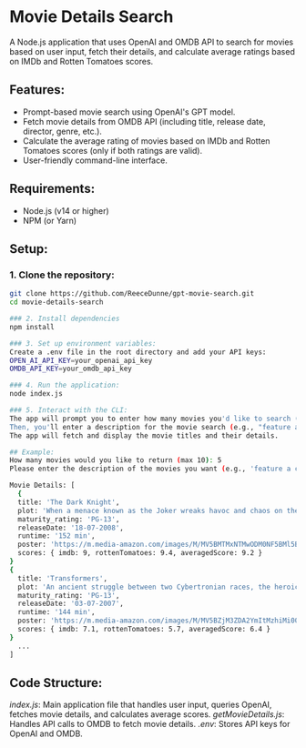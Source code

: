 # Movie Details Search

A Node.js application that uses OpenAI and OMDB API to search for movies based on user input, fetch their details, and calculate average ratings based on IMDb and Rotten Tomatoes scores.

## Features:

- Prompt-based movie search using OpenAI's GPT model.
- Fetch movie details from OMDB API (including title, release date, director, genre, etc.).
- Calculate the average rating of movies based on IMDb and Rotten Tomatoes scores (only if both ratings are valid).
- User-friendly command-line interface.

## Requirements:

- Node.js (v14 or higher)
- NPM (or Yarn)

## Setup:

### 1. Clone the repository:

```bash
git clone https://github.com/ReeceDunne/gpt-movie-search.git
cd movie-details-search

### 2. Install dependencies
npm install

### 3. Set up environment variables:
Create a .env file in the root directory and add your API keys:
OPEN_AI_API_KEY=your_openai_api_key
OMDB_API_KEY=your_omdb_api_key

### 4. Run the application:
node index.js

### 5. Interact with the CLI:
The app will prompt you to enter how many movies you'd like to search (up to 10).
Then, you'll enter a description for the movie search (e.g., "feature a character walking away from an explosion").
The app will fetch and display the movie titles and their details.

## Example:
How many movies would you like to return (max 10): 5
Please enter the description of the movies you want (e.g., 'feature a character walking away from an explosion'): feature a character walking away from an explosion

Movie Details: [
  {
  title: 'The Dark Knight',
  plot: 'When a menace known as the Joker wreaks havoc and chaos on the people of Gotham, Batman, James Gordon and Harvey Dent must work together to put an end to the madness.',
  maturity_rating: 'PG-13',
  releaseDate: '18-07-2008',
  runtime: '152 min',
  poster: 'https://m.media-amazon.com/images/M/MV5BMTMxNTMwODM0NF5BMl5BanBnXkFtZTcwODAyMTk2Mw@@._V1_SX300.jpg',
  scores: { imdb: 9, rottenTomatoes: 9.4, averagedScore: 9.2 }
}
{
  title: 'Transformers',
  plot: 'An ancient struggle between two Cybertronian races, the heroic Autobots and the evil Decepticons, comes to Earth, with a clue to the ultimate power held by a teenager.',
  maturity_rating: 'PG-13',
  releaseDate: '03-07-2007',
  runtime: '144 min',
  poster: 'https://m.media-amazon.com/images/M/MV5BZjM3ZDA2YmItMzhiMi00ZGI3LTg3ZGQtOTk3Nzk0MDY0ZDZhXkEyXkFqcGc@._V1_SX300.jpg',
  scores: { imdb: 7.1, rottenTomatoes: 5.7, averagedScore: 6.4 }
}
  ...
]
```

## Code Structure:

_index.js_: Main application file that handles user input, queries OpenAI, fetches movie details, and calculates average scores.
_getMovieDetails.js_: Handles API calls to OMDB to fetch movie details.
_.env_: Stores API keys for OpenAI and OMDB.
